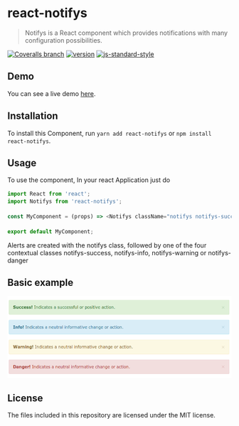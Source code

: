 # react-notifys
> Notifys is a React component which provides notifications with many configuration possibilities.

[![Coveralls branch](https://img.shields.io/coveralls/schiehll/react-alert/master.svg?style=flat-square)](https://coveralls.io/github/schiehll/react-alert?branch=master)
[![version](https://img.shields.io/npm/v/react-alert.svg?style=flat-square)](http://npm.im/react-alert)
[![js-standard-style](https://img.shields.io/badge/code%20style-standard-brightgreen.svg?style=flat-square)](https://github.com/feross/standard)

## Demo

You can see a live demo [here](https://mighty-brook-48505.herokuapp.com).

## Installation

To install this Component, run `yarn add react-notifys` or `npm install react-notifys`.


## Usage

To use the component, In your react Application just do

```javascript
import React from 'react';
import Notifys from 'react-notifys';

const MyComponent = (props) => <Notifys className="notifys notifys-success fade"><strong>Success!</strong> Indicates a successful or positive action.</Notifys>;

export default MyComponent;


```
Alerts are created with the notifys class, followed by one of the four contextual classes notifys-success, notifys-info, notifys-warning or notifys-danger

## Basic example
![Alt text](/demo.png?raw=true "Optional Title")

## License
The files included in this repository are licensed under the MIT license.
